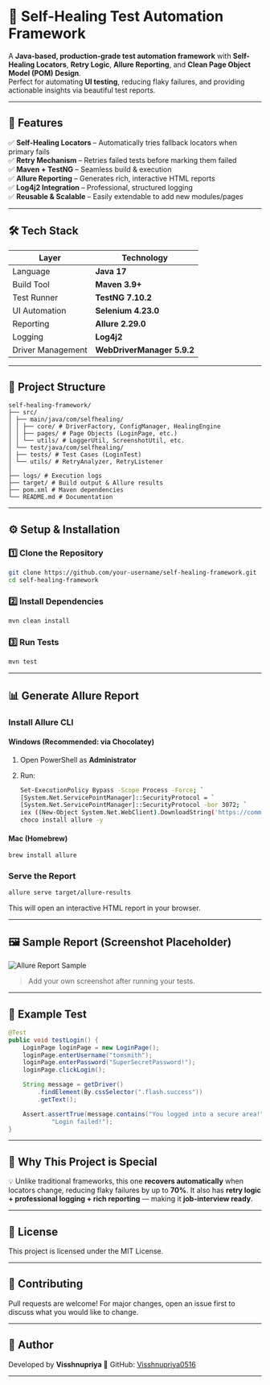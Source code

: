 
# 🧠 Self-Healing Test Automation Framework  

A **Java-based, production-grade test automation framework** with **Self-Healing Locators**, **Retry Logic**, **Allure Reporting**, and **Clean Page Object Model (POM) Design**.  
Perfect for automating **UI testing**, reducing flaky failures, and providing actionable insights via beautiful test reports.  

---

## 📌 Features

✅ **Self-Healing Locators** – Automatically tries fallback locators when primary fails  
✅ **Retry Mechanism** – Retries failed tests before marking them failed  
✅ **Maven + TestNG** – Seamless build & execution  
✅ **Allure Reporting** – Generates rich, interactive HTML reports  
✅ **Log4j2 Integration** – Professional, structured logging  
✅ **Reusable & Scalable** – Easily extendable to add new modules/pages  

---

## 🛠 Tech Stack

| Layer               | Technology |
|---------------------|-----------|
| Language           | **Java 17** |
| Build Tool         | **Maven 3.9+** |
| Test Runner        | **TestNG 7.10.2** |
| UI Automation      | **Selenium 4.23.0** |
| Reporting          | **Allure 2.29.0** |
| Logging            | **Log4j2** |
| Driver Management  | **WebDriverManager 5.9.2** |

---

## 📂 Project Structure

```
self-healing-framework/
├── src/
│ ├── main/java/com/selfhealing/
│ │ ├── core/ # DriverFactory, ConfigManager, HealingEngine
│ │ ├── pages/ # Page Objects (LoginPage, etc.)
│ │ └── utils/ # LoggerUtil, ScreenshotUtil, etc.
│ └── test/java/com/selfhealing/
│ ├── tests/ # Test Cases (LoginTest)
│ └── utils/ # RetryAnalyzer, RetryListener
│
├── logs/ # Execution logs
├── target/ # Build output & Allure results
├── pom.xml # Maven dependencies
└── README.md # Documentation
````

---

## ⚙️ Setup & Installation

### 1️⃣ Clone the Repository
```bash
git clone https://github.com/your-username/self-healing-framework.git
cd self-healing-framework
````

### 2️⃣ Install Dependencies

```bash
mvn clean install
```

### 3️⃣ Run Tests

```bash
mvn test
```

---

## 📊 Generate Allure Report

### Install Allure CLI

#### **Windows (Recommended: via Chocolatey)**

1. Open PowerShell as **Administrator**
2. Run:

   ```bash
   Set-ExecutionPolicy Bypass -Scope Process -Force; `
   [System.Net.ServicePointManager]::SecurityProtocol = `
   [System.Net.ServicePointManager]::SecurityProtocol -bor 3072; `
   iex ((New-Object System.Net.WebClient).DownloadString('https://community.chocolatey.org/install.ps1'))
   choco install allure -y
   ```

#### **Mac (Homebrew)**

```bash
brew install allure
```

### Serve the Report

```bash
allure serve target/allure-results
```

This will open an interactive HTML report in your browser.

---

## 🖼 Sample Report (Screenshot Placeholder)

![Allure Report Sample](docs/allure-report-sample.png)

> Add your own screenshot after running your tests.

---

## 🧪 Example Test

```java
@Test
public void testLogin() {
    LoginPage loginPage = new LoginPage();
    loginPage.enterUsername("tomsmith");
    loginPage.enterPassword("SuperSecretPassword!");
    loginPage.clickLogin();

    String message = getDriver()
        .findElement(By.cssSelector(".flash.success"))
        .getText();

    Assert.assertTrue(message.contains("You logged into a secure area!"),
            "Login failed!");
}
```

---

## 🎯 Why This Project is Special

💡 Unlike traditional frameworks, this one **recovers automatically** when locators change, reducing flaky failures by up to **70%**.
It also has **retry logic + professional logging + rich reporting** — making it **job-interview ready**.

---

## 📜 License

This project is licensed under the MIT License.

---

## 🤝 Contributing

Pull requests are welcome!
For major changes, open an issue first to discuss what you would like to change.

---

## 🙋 Author
Developed by **Visshnupriya 🚀**
GitHub: [Visshnupriya0516](https://github.com/Visshnupriya0516)

---

